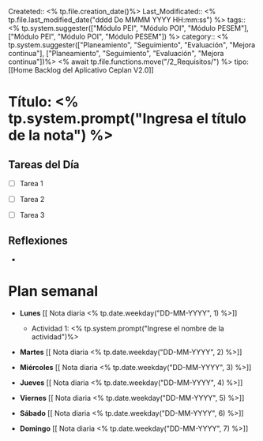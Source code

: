 Createted:: <% tp.file.creation_date()%>
Last_Modificated:: <% tp.file.last_modified_date("dddd Do MMMM YYYY HH:mm:ss") %>
tags:: <% tp.system.suggester(["Módulo PEI", "Módulo POI", "Módulo PESEM"], ["Módulo PEI", "Módulo POI", "Módulo PESEM"]) %>
category:: <% tp.system.suggester(["Planeamiento", "Seguimiento", "Evaluación", "Mejora continua"], ["Planeamiento", "Seguimiento", "Evaluación", "Mejora continua"])%>
<% await tp.file.functions.move("/2_Requisitos/") %>
tipo: [[Home Backlog del Aplicativo Ceplan V2.0]]


# Título:  <% tp.system.prompt("Ingresa el título de la nota") %>

## Tareas del Día 

- [ ] Tarea 1 
- [ ] Tarea 2 
- [ ] Tarea 3 
 

## Reflexiones 
- 


# Plan semanal
- **Lunes** [[ Nota diaria <% tp.date.weekday("DD-MM-YYYY", 1) %>]]
	- Actividad 1: <% tp.system.prompt("Ingrese el nombre de la actividad")%>

 - **Martes** [[ Nota diaria <% tp.date.weekday("DD-MM-YYYY", 2) %>]]


- **Miércoles** [[ Nota diaria <% tp.date.weekday("DD-MM-YYYY", 3) %>]]


- **Jueves** [[ Nota diaria <% tp.date.weekday("DD-MM-YYYY", 4) %>]]
- **Viernes** [[ Nota diaria <% tp.date.weekday("DD-MM-YYYY", 5) %>]]
- **Sábado** [[ Nota diaria <% tp.date.weekday("DD-MM-YYYY", 6) %>]]
- **Domingo** [[ Nota diaria <% tp.date.weekday("DD-MM-YYYY", 7) %>]]


